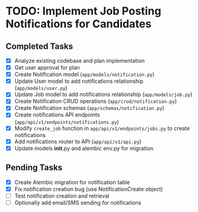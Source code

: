 # TODO: Implement Job Posting Notifications for Candidates

## Completed Tasks
- [x] Analyze existing codebase and plan implementation
- [x] Get user approval for plan
- [x] Create Notification model (`app/models/notification.py`)
- [x] Update User model to add notifications relationship (`app/models/user.py`)
- [x] Update Job model to add notifications relationship (`app/models/job.py`)
- [x] Create Notification CRUD operations (`app/crud/notification.py`)
- [x] Create Notification schemas (`app/schemas/notification.py`)
- [x] Create notifications API endpoints (`app/api/v1/endpoints/notifications.py`)
- [x] Modify `create_job` function in `app/api/v1/endpoints/jobs.py` to create notifications
- [x] Add notifications router to API (`app/api/v1/api.py`)
- [x] Update models __init__.py and alembic env.py for migration

## Pending Tasks
- [x] Create Alembic migration for notification table
- [x] Fix notification creation bug (use NotificationCreate object)
- [ ] Test notification creation and retrieval
- [ ] Optionally add email/SMS sending for notifications
